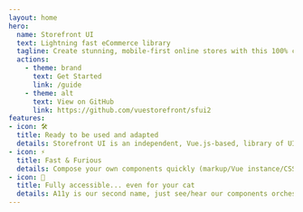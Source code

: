 ```yaml
---
layout: home
hero: 
  name: Storefront UI 
  text: Lightning fast eCommerce library
  tagline: Create stunning, mobile-first online stores with this 100% customizable design system and UI library. Available as UI Framework for Vue.js
  actions:
    - theme: brand
      text: Get Started
      link: /guide
    - theme: alt
      text: View on GitHub
      link: https://github.com/vuestorefront/sfui2
features:
- icon: 🛠️
  title: Ready to be used and adapted
  details: Storefront UI is an independent, Vue.js-based, library of UI components for developers, designers, and agencies striving to build fabulous storefronts.
- icon: ⚡️
  title: Fast & Furious 
  details: Compose your own components quickly (markup/Vue instance/CSS) and perform better in Google Core Web Vitals
- icon: 🖖
  title: Fully accessible... even for your cat
  details: A11y is our second name, just see/hear our components orchestrated together in your project 
---
```

